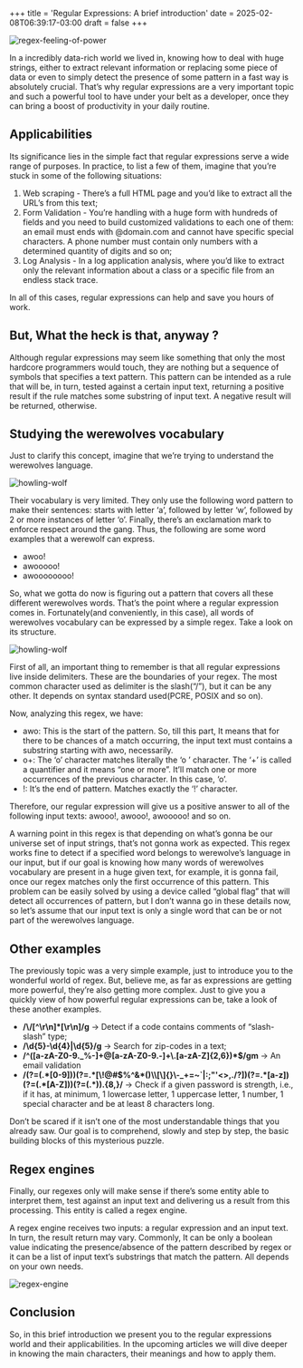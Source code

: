 +++
title = 'Regular Expressions: A brief introduction'
date = 2025-02-08T06:39:17-03:00
draft = false
+++

![regex-feeling-of-power](/regex-feelings-of-power.png)

In a incredibly data-rich world we lived in, knowing how to deal with huge strings, either to extract relevant information or replacing some piece of data or even to simply detect the presence of some pattern in a fast way is absolutely crucial. That’s why regular expressions are a very important topic and such a powerful tool to have under your belt as a developer, once they can bring a boost of productivity in your daily routine.

## Applicabilities

Its significance lies in the simple fact that regular expressions serve a wide range of purposes. In practice, to list a few of them, imagine that you’re stuck in some of the following situations:

<ol>
    <li>Web scraping - There’s a  full HTML page and you’d like to extract all the URL’s from this text;</li>
    <li>Form Validation - You’re handling with a huge form with hundreds of fields and you need to build customized validations to each one of them: an email must ends with @domain.com and cannot have specific special characters. A phone number must contain only numbers with a determined quantity of digits and so on;</li>
    <li>Log Analysis - In a log application analysis, where you’d like to extract only the relevant information about a class or a specific file from an endless stack trace.</li>
</ol>

In all of this cases, regular expressions can help and save you hours of work.

## But, What the heck is that, anyway ?

Although regular expressions may seem like something that only the most hardcore programmers would touch, they are nothing but a sequence of symbols that specifies a text pattern. This pattern can be intended as a rule that will be, in turn, tested against a certain input text, returning a positive result if the rule matches some substring of input text. A negative result will be returned, otherwise.

## Studying the werewolves vocabulary

Just to clarify this concept, imagine that we’re trying to understand the werewolves language.

![howling-wolf](/howling-wolf.png)

Their vocabulary is very limited. They only use the following word pattern to make their sentences: starts with letter ‘a’, followed by letter ‘w’, followed by 2 or more instances of letter ‘o’. Finally, there’s an exclamation mark to enforce respect around the gang. Thus, the following are some word examples that a werewolf can express.

<ul>
    <li>awoo!</li>
    <li>awooooo!</li>
    <li>awoooooooo!</li>
</ul>

So, what we gotta do now is figuring out a pattern that covers all these different werewolves words. That’s the point where a regular expression comes in. Fortunately(and conveniently, in this case), all words of werewolves vocabulary can be expressed by a simple regex. Take a look on its structure.

![howling-wolf](/regex-werewolves.png)

First of all, an important thing to remember is that all regular expressions live inside delimiters. These are the boundaries of your regex. The most common character used as delimiter is the slash(“/”), but it can be any other. It depends on syntax standard used(PCRE, POSIX and so on). 

Now, analyzing this regex, we have:

<ul>
    <li>
        awo: This is the start of the pattern. So, till this part, It means that for there to be chances of a match occurring, the input text must contains a substring starting with awo, necessarily.
    </li>
    <li>
        o+: The ‘o’ character matches literally the ‘o ’ character. The ‘+’ is called a quantifier and it means “one or more”. It’ll match one or more occurrences of the previous character. In this case, ‘o’. 
    </li>
    <li>
        !: It’s the end of pattern. Matches exactly the ‘!’ character.
    </li>
</ul>

Therefore, our regular expression will give us a positive answer to all of the following input texts: awooo!, awooo!, awooooo! and so on.

A warning point in this regex is that depending on what’s gonna be our universe set of input strings, that’s not gonna work as expected. This regex works fine to detect if a specified word belongs to werewolve’s language in our input, but if our goal is knowing how many words of werewolves vocabulary are present in a huge given text, for example, it is gonna fail, once our regex matches only the first occurrence of this pattern. This problem can be easily solved by using a device called “global flag” that will detect all occurrences of pattern, but I don’t wanna go in these details now, so let’s assume that our input text is only a single word that can be or not part of the werewolves language.

## Other examples

The previously topic was a very simple example, just to introduce you to the wonderful world of regex. But, believe me, as far as expressions are getting more powerful, they’re also getting more complex. Just to give you a quickly view of how powerful regular expressions can be, take a look of these another examples.

<!-- <table>
  <tr>
    <th>Regex</th>
    <th>Function</th>
  </tr>
  <tr>
    <td>/\/[^\r\n]*[\r\n]/g</td>
    <td></td>
  </tr>
  <tr>
    <td>/\d{5}-\d{4}|\d{5}/g</td>
    <td>Search for zip-codes in a text</td>
  </tr>
  <tr>
    <td>/^([a-zA-Z0-9._%-]+@[a-zA-Z0-9.-]+\.[a-zA-Z]{2,6})*$/gm</td>
    <td>An email validation</td>
  </tr>
  <tr>
    <td>/(?=(.*[0-9]))(?=.*[\!@#$%^&*()\\[\]{}\-_+=~`|:;"'<>,./?])(?=.*[a-z])(?=(.*[A-Z]))(?=(.*)).{8,}/</td>
    <td>Check if a given password is strength, i.e., if it has, at minimum, 1 lowercase letter, 1 uppercase letter, 1 number, 1 special character and be at least 8 characters long.</td>
  </tr>
</table> -->

<ul>
    <li>
        <b>/\/[^\r\n]*[\r\n]/g</b>  → Detect if a code contains comments of “slash-slash” type;
    </li>
    <li>
       <b>/\d{5}-\d{4}|\d{5}/g</b>  → Search for zip-codes in a text;
    </li>
    <li>
        <b>/^([a-zA-Z0-9._%-]+@[a-zA-Z0-9.-]+\.[a-zA-Z]{2,6})*$/gm</b>  → An email validation
    </li>
    <li>
        <b>/(?=(.*[0-9]))(?=.*[\!@#$%^&*()\\[\]{}\-_+=~`|:;"'<>,./?])(?=.*[a-z])(?=(.*[A-Z]))(?=(.*)).{8,}/</b>  →  Check if a given password is strength, i.e., if it has, at minimum, 1 lowercase letter, 1 uppercase letter, 1 number, 1 special character and be at least 8 characters long.
    </li>
</ul>

Don’t be scared if it isn’t one of the most understandable things that you already saw. Our goal is to comprehend, slowly and step by step, the basic building blocks of this mysterious puzzle.

## Regex engines

Finally, our regexes only will make sense if there’s some entity able to interpret them, test against an input text and delivering us a result from this processing. This entity is called a regex engine.

A regex engine receives two inputs: a regular expression and an input text.
In turn, the result return may vary. Commonly, It can be only a boolean value indicating the presence/absence of the pattern described by regex or it can be a list of input text’s substrings that match the pattern. All depends on your own needs.

![regex-engine](/regex-engine.png)

## Conclusion

So, in this brief introduction we present you to the regular expressions world and their applicabilities. In the upcoming articles we will dive deeper in knowing the main characters, their meanings and how to apply them.

